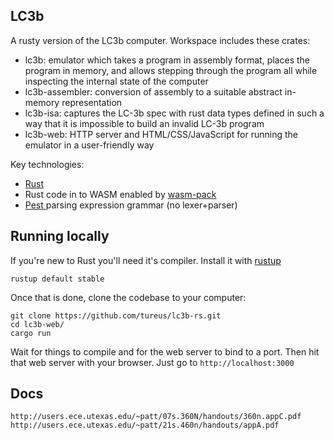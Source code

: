 LC3b
---

A rusty version of the LC3b computer. Workspace includes these crates:

  * lc3b: emulator which takes a program in assembly format, places the program in memory, and allows stepping through the program all while inspecting the internal state of the computer
  * lc3b-assembler: conversion of assembly to a suitable abstract in-memory representation
  * lc3b-isa: captures the LC-3b spec with rust data types defined in such a way that it is impossible to build an invalid LC-3b program
  * lc3b-web: HTTP server and HTML/CSS/JavaScript for running the emulator in a user-friendly way

Key technologies:

  * [Rust](https://doc.rust-lang.org/book/)
  * Rust code in to WASM enabled by [wasm-pack](https://github.com/rustwasm/wasm-pack)
  * [Pest ](https://pest.rs/) parsing expression grammar (no lexer+parser)

Running locally
---

If you're new to Rust you'll need it's compiler. Install it with [rustup](https://rustup.rs/)

    rustup default stable

Once that is done, clone the codebase to your computer:

    git clone https://github.com/tureus/lc3b-rs.git
    cd lc3b-web/
    cargo run

Wait for things to compile and for the web server to bind to a port. Then hit that web server with your browser. Just go to `http://localhost:3000`

Docs
---

    http://users.ece.utexas.edu/~patt/07s.360N/handouts/360n.appC.pdf
    http://users.ece.utexas.edu/~patt/21s.460n/handouts/appA.pdf

